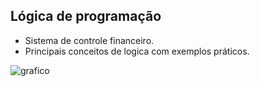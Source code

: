 ## Lógica de programação

 - Sistema de controle financeiro.
 - Principais conceitos de logica com exemplos práticos.


![grafico](https://cdn.discordapp.com/attachments/1083115321935798314/1187772095212556378/image.png?ex=659819f7&is=6585a4f7&hm=ad929303049b75eba4d9aba3d5073f3eac900f77c4264e6fcf7aa7b683a1888c&)